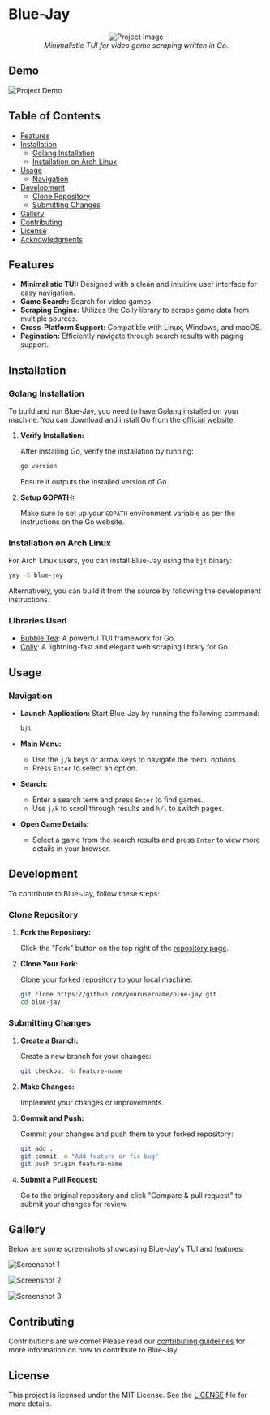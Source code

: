 # Blue-Jay

<div align="center">
    <img src="resources/blue_jay.jpg" alt="Project Image">
</div>

<div align="center">
   <i>Minimalistic TUI for video game scraping written in Go.</i>
</div>


## Demo

![Project Demo](resources/demo.gif)

## Table of Contents

- [Features](#features)
- [Installation](#installation)
  - [Golang Installation](#golang-installation)
  - [Installation on Arch Linux](#installation-on-arch-linux)
- [Usage](#usage)
  - [Navigation](#navigation)
- [Development](#development)
  - [Clone Repository](#clone-repository)
  - [Submitting Changes](#submitting-changes)
- [Gallery](#gallery)
- [Contributing](#contributing)
- [License](#license)
- [Acknowledgments](#acknowledgments)

## Features

- **Minimalistic TUI:** Designed with a clean and intuitive user interface for easy navigation.
- **Game Search:** Search for video games.
- **Scraping Engine:** Utilizes the Colly library to scrape game data from multiple sources.
- **Cross-Platform Support:** Compatible with Linux, Windows, and macOS.
- **Pagination:** Efficiently navigate through search results with paging support.

## Installation

### Golang Installation

To build and run Blue-Jay, you need to have Golang installed on your machine. You can download and install Go from the [official website](https://golang.org/dl/).

1. **Verify Installation:**

   After installing Go, verify the installation by running:

   ```bash
   go version
   ```

   Ensure it outputs the installed version of Go.

2. **Setup GOPATH:**

   Make sure to set up your `GOPATH` environment variable as per the instructions on the Go website.

### Installation on Arch Linux

For Arch Linux users, you can install Blue-Jay using the `bjt` binary:

```bash
yay -S blue-jay
```

Alternatively, you can build it from the source by following the development instructions.

### Libraries Used

- [Bubble Tea](https://github.com/charmbracelet/bubbletea): A powerful TUI framework for Go.
- [Colly](https://github.com/gocolly/colly): A lightning-fast and elegant web scraping library for Go.

## Usage

### Navigation

- **Launch Application:** Start Blue-Jay by running the following command:

  ```bash
  bjt
  ```

- **Main Menu:**
  - Use the `j/k` keys or arrow keys to navigate the menu options.
  - Press `Enter` to select an option.

- **Search:**
  - Enter a search term and press `Enter` to find games.
  - Use `j/k` to scroll through results and `h/l` to switch pages.

- **Open Game Details:**
  - Select a game from the search results and press `Enter` to view more details in your browser.

## Development

To contribute to Blue-Jay, follow these steps:

### Clone Repository

1. **Fork the Repository:**

   Click the "Fork" button on the top right of the [repository page](https://github.com/duolok/blue-jay).

2. **Clone Your Fork:**

   Clone your forked repository to your local machine:

   ```bash
   git clone https://github.com/yourusername/blue-jay.git
   cd blue-jay
   ```

### Submitting Changes

1. **Create a Branch:**

   Create a new branch for your changes:

   ```bash
   git checkout -b feature-name
   ```

2. **Make Changes:**

   Implement your changes or improvements.

3. **Commit and Push:**

   Commit your changes and push them to your forked repository:

   ```bash
   git add .
   git commit -m "Add feature or fix bug"
   git push origin feature-name
   ```

4. **Submit a Pull Request:**

   Go to the original repository and click "Compare & pull request" to submit your changes for review.

## Gallery

Below are some screenshots showcasing Blue-Jay's TUI and features:

![Screenshot 1](resources/screenshot1.png)

![Screenshot 2](resources/screenshot2.png)

![Screenshot 3](resources/screenshot3.png)

## Contributing

Contributions are welcome! Please read our [contributing guidelines](CONTRIBUTING.md) for more information on how to contribute to Blue-Jay.

## License

This project is licensed under the MIT License. See the [LICENSE](LICENSE) file for more details.

